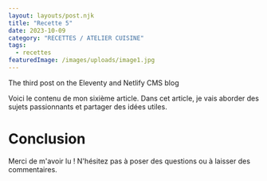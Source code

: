 ```yaml
---
layout: layouts/post.njk
title: "Recette 5"
date: 2023-10-09
category: "RECETTES / ATELIER CUISINE"
tags: 
  - recettes
featuredImage: /images/uploads/image1.jpg
---
```

The third post on the Eleventy and Netlify CMS blog


Voici le contenu de mon sixième article. Dans cet article, je vais aborder des sujets passionnants et partager des idées utiles.

# Conclusion

Merci de m'avoir lu ! N'hésitez pas à poser des questions ou à laisser des commentaires.
